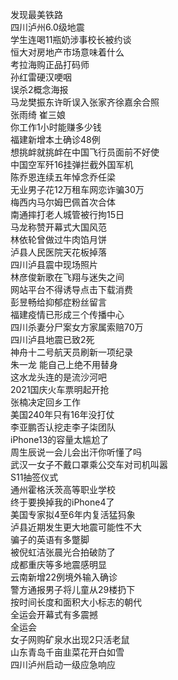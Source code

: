 发现最美铁路  
四川泸州6.0级地震  
学生连喝11瓶奶涉事校长被约谈  
恒大对房地产市场意味着什么  
考拉海购正品打码师  
孙红雷硬汉哽咽  
误杀2概念海报  
马龙樊振东许昕误入张家齐徐嘉余合照  
张雨绮 崔三娘  
你工作1小时能赚多少钱  
福建新增本土确诊48例  
想挑衅就挑衅在中国飞行员面前不好使  
中国空军歼16挂弹拦截外国军机  
陈乔恩连续五年悼念乔任梁  
无业男子花12万租车网恋诈骗30万  
梅西内马尔姆巴佩首次合体  
南通摔打老人城管被行拘15日  
马龙称赞开幕式大国风范  
林依轮曾做过牛肉馅月饼  
泸县人民医院天花板掉落  
四川泸县震中现场照片  
林彦俊新歌在飞翔与迷失之间  
网站平台不得诱导点击下载消费  
彭昱畅给抑郁症粉丝留言  
福建疫情已形成三个传播中心  
四川杀妻分尸案女方家属索赔70万  
四川泸县地震已致2死  
神舟十二号航天员刷新一项纪录  
朱一龙 能自己上绝不用替身  
这水龙头连的是流沙河吧  
2021国庆火车票明起开抢  
张楠决定回乡工作  
美国240年只有16年没打仗  
李亚鹏否认挖走李子柒团队  
iPhone13的容量太尴尬了  
周生辰说一会儿会出汗你听懂了吗  
武汉一女子不戴口罩乘公交车对司机叫嚣  
S11抽签仪式  
通州霍格沃茨高等职业学校  
终于要换掉我的iPhone4了  
美国专家拟4至6年内复活猛犸象  
泸县近期发生更大地震可能性不大  
骗子的英语有多蹩脚  
被倪虹洁张晨光合拍破防了  
成都重庆等多地震感明显  
云南新增22例境外输入确诊  
警方通报男子将儿童从29楼扔下  
按时间长度和面积大小标志的朝代  
全运会开幕式有多震撼  
全运会  
女子网购矿泉水出现2只活老鼠  
山东青岛千亩韭菜花开白如雪  
四川泸州启动一级应急响应  
